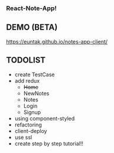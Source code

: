 ### React-Note-App!

## DEMO (BETA)
https://euntak.github.io/notes-app-client/

## TODOLIST

* create TestCase
* add redux
    * ~~Home~~
    * NewNotes
    * Notes
    * Login
    * Signup
* using component-styled
* refactoring
* client-deploy
* use ssl
* create step by step tutorial!!

